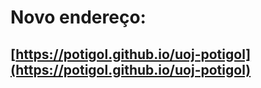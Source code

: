# Novo endereço:
##  [https://potigol.github.io/uoj-potigol](https://potigol.github.io/uoj-potigol)
